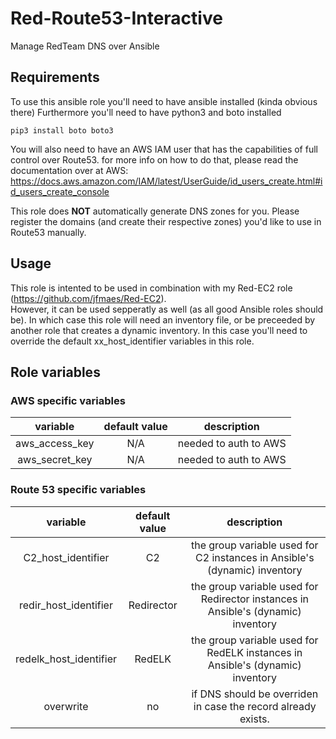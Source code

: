 # Red-Route53-Interactive
Manage RedTeam DNS over Ansible

## Requirements

To use this ansible role you'll need to have ansible installed (kinda obvious there)
Furthermore you'll need to have python3 and boto installed
```
pip3 install boto boto3

```
You will also need to have an AWS IAM user that has the capabilities of full control over Route53.
for more info on how to do that, please read the documentation over at AWS: https://docs.aws.amazon.com/IAM/latest/UserGuide/id_users_create.html#id_users_create_console

This role does **NOT** automatically generate DNS zones for you. 
Please register the domains (and create their respective zones) you'd like to use in Route53 manually.

## Usage
This role is intented to be used in combination with my Red-EC2 role (https://github.com/jfmaes/Red-EC2). 
<br>However, it can be used sepperatly as well (as all good Ansible roles should be). In which case this role will need an inventory file, or be preceeded by another role that creates a dynamic inventory. In this case you'll need to override the default xx_host_identifier variables in this role. 

## Role variables

### AWS specific variables
| variable  	| default value  	|  description 	|   	
|:-:	|:-:	|:-:	|	
|   aws_access_key	| N/A   	|  needed to auth to AWS  	|   	   	
| aws_secret_key  	| N/A  	| needed to auth to AWS  	|   

### Route 53 specific variables

| variable  	| default value  	|  description 	|   	
|:-:	|:-:	|:-:	|	
|   C2_host_identifier	| C2  	|  the group variable used for C2 instances in Ansible's (dynamic) inventory 	|   	   	
| redir_host_identifier  	| Redirector 	| the group variable used for Redirector instances in Ansible's (dynamic) inventory  	|   
| redelk_host_identifier  	| RedELK  	| the group variable used for RedELK instances in Ansible's (dynamic) inventory  	| 
|overwrite| no | if DNS should be overriden in case the record already exists.  |
